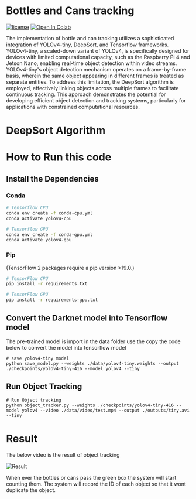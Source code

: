 # Bottles and Cans tracking
[![license](https://img.shields.io/github/license/mashape/apistatus.svg)](LICENSE)
[![Open In Colab](https://colab.research.google.com/assets/colab-badge.svg)](https://colab.research.google.com/drive/1wZ_dKPqKXUCNT_bdk5GjUZ8t4IjWFjmB?usp=sharing)

The implementation of bottle and can tracking utilizes a sophisticated integration of YOLOv4-tiny, DeepSort, and Tensorflow frameworks. YOLOv4-tiny, a scaled-down variant of YOLOv4, is specifically designed for devices with limited computational capacity, such as the Raspberry Pi 4 and Jetson Nano, enabling real-time object detection within video streams. YOLOv4-tiny's object detection mechanism operates on a frame-by-frame basis, wherein the same object appearing in different frames is treated as separate entities. To address this limitation, the DeepSort algorithm is employed, effectively linking objects across multiple frames to facilitate continuous tracking. This approach demonstrates the potential for developing efficient object detection and tracking systems, particularly for applications with constrained computational resources.

# DeepSort Algorithm



# How to Run this code

## Install the Dependencies

### Conda

```bash
# Tensorflow CPU
conda env create -f conda-cpu.yml
conda activate yolov4-cpu

# Tensorflow GPU
conda env create -f conda-gpu.yml
conda activate yolov4-gpu
```
### Pip

(TensorFlow 2 packages require a pip version >19.0.)
```bash
# TensorFlow CPU
pip install -r requirements.txt

# TensorFlow GPU
pip install -r requirements-gpu.txt
```
## Convert the Darknet model into Tensorflow model

The pre-trained model is import in the data folder use the copy the code below to convert the model into tensorflow model 
```
# save yolov4-tiny model
python save_model.py --weights ./data/yolov4-tiny.weights --output ./checkpoints/yolov4-tiny-416 --model yolov4 --tiny

```
## Run Object Tracking
```
# Run Object tracking
python object_tracker.py --weights ./checkpoints/yolov4-tiny-416 --model yolov4 --video ./data/video/test.mp4 --output ./outputs/tiny.avi --tiny

```
# Result

The below video is the result of object tracking

![Result](https://github.com/khinthandarkyaw98/AIoT_Group_1/blob/main/Object_Tracking/outputs/bottles_cans_tracking.gif)

When ever the bottles or cans pass the green box the system will start counting them. The system will record the ID of each object so that it wont duplicate the object.
